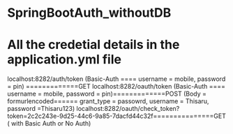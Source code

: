 # SpringBootAuth_withoutDB
# All the credetial details in the application.yml file

localhost:8282/auth/token (Basic-Auth ==== username = mobile, password = pin) =============GET
localhost:8282/oauth/token (Basic-Auth ==== username = mobile, password = pin)=============POST
			   (Body = formurlencoded====== grant_type = passowrd, username = Thisaru, password =Thisaru123)
localhost:8282/oauth/check_token?token=2c2c243e-9d25-44c6-9a85-7dacfd44c32f===============GET ( with Basic Auth or No Auth)
